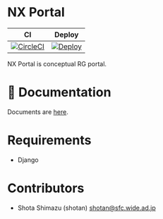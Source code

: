 # NX Portal 


| CI | Deploy |
|:--:|:--:|
| [![CircleCI](https://circleci.com/gh/sfc-rg/nx-portal.svg?style=svg)](https://circleci.com/gh/sfc-rg/nx-portal) | [![Deploy](https://www.herokucdn.com/deploy/button.svg)](https://heroku.com/deploy) |

NX Portal is conceptual RG portal.


# 📄  Documentation

Documents are [here](./docs/INDEX.md).

# Requirements

- Django


# Contributors

- Shota Shimazu (shotan) shotan@sfc.wide.ad.jp
